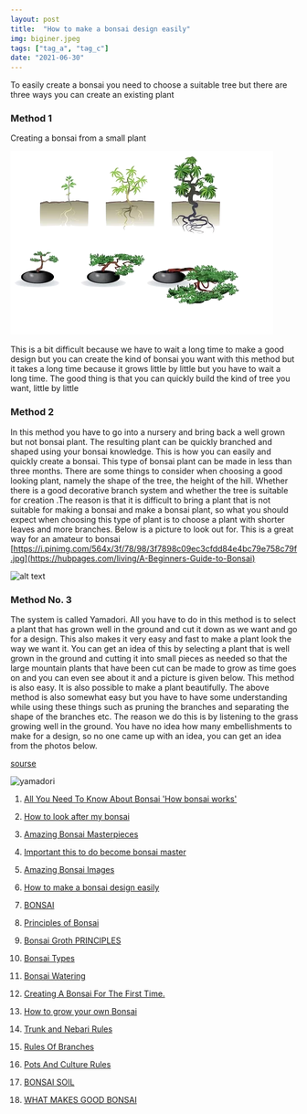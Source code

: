 ```yaml
---
layout: post
title:  "How to make a bonsai design easily"
img: biginer.jpeg
tags: ["tag_a", "tag_c"]
date: "2021-06-30"
---
```




To easily create a bonsai you need to choose a suitable tree but there are three ways you can create an existing plant

### Method 1
Creating a bonsai from a small plant

![1](method1.png)


This is a bit difficult because we have to wait a long time to make a good design but you can create the kind of bonsai you want with this method but it takes a long time because it grows little by little but you have to wait a long time. The good thing is that you can quickly build the kind of tree you want, little by little


<!--adsense-->


### Method 2
In this method you have to go into a nursery and bring back a well grown but not bonsai plant. The resulting plant can be quickly branched and shaped using your bonsai knowledge. This is how you can easily and quickly create a bonsai. This type of bonsai plant can be made in less than three months. There are some things to consider when choosing a good looking plant, namely the shape of the tree, the height of the hill. Whether there is a good decorative branch system and whether the tree is suitable for creation .The reason is that it is difficult to bring a plant that is not suitable for making a bonsai and make a bonsai plant, so what you should expect when choosing this type of plant is to choose a plant with shorter leaves and more branches. Below is a picture to look out for. This is a great way for an amateur to bonsai
[https://i.pinimg.com/564x/3f/78/98/3f7898c09ec3cfdd84e4bc79e758c79f.jpg](https://hubpages.com/living/A-Beginners-Guide-to-Bonsai)

![alt text](https://i.pinimg.com/564x/3f/78/98/3f7898c09ec3cfdd84e4bc79e758c79f.jpg)


### Method No. 3
The system is called Yamadori. All you have to do in this method is to select a plant that has grown well in the ground and cut it down as we want and go for a design. This also makes it very easy and fast to make a plant look the way we want it. You can get an idea of ​​this by selecting a plant that is well grown in the ground and cutting it into small pieces as needed so that the large mountain plants that have been cut can be made to grow as time goes on and you can even see about it and a picture is given below. This method is also easy. It is also possible to make a plant beautifully. The above method is also somewhat easy but you have to have some understanding while using these things such as pruning the branches and separating the shape of the branches etc. The reason we do this is by listening to the grass growing well in the ground. You have no idea how many embellishments to make for a design, so no one came up with an idea, you can get an idea from the photos below.
 <!--adsense-->
[sourse](https://lexicon.typepad.com/bonsai_dilettante/2013/09/free-urban-yamadori-boxwoods.html)

![yamadori](https://lexicon.typepad.com/.a/6a00d8341c9d1e53ef019aff615bfc970b-800wi)


1. [All You Need To Know About Bonsai 'How bonsai works'](https://japanbonsaigarden.com/posts/bonsai_care/)
2. [How to look after my bonsai](https://japanbonsaigarden.com/posts/how_to_carering_your_bonsai/)
3. [Amazing Bonsai Masterpieces](https://japanbonsaigarden.com/posts/masterpieses1/)
4. [Important this to do become bonsai master](https://japanbonsaigarden.com/posts/masterpieses2/)
5. [Amazing Bonsai Images](https://japanbonsaigarden.com/posts/bonsaipost1/)
6. [How to make a bonsai design easily](https://japanbonsaigarden.com/posts/lerningguide1/)
7. [BONSAI](https://japanbonsaigarden.com/posts/introduction/)
8. [Principles of Bonsai](https://japanbonsaigarden.com/posts/principlesofbonsai/)
9. [Bonsai Groth PRINCIPLES](https://japanbonsaigarden.com/posts/bonsaigrouthprincipals/)
10. [Bonsai Types](https://japanbonsaigarden.com/posts/bonsaitypes/)
11. [Bonsai Watering](https://japanbonsaigarden.com/posts/bonsaiwatering/)
12. [Creating A Bonsai For The First Time.](https://japanbonsaigarden.com/posts/biginnerbasics/)
13. [How to grow your own Bonsai](https://japanbonsaigarden.com/posts/bonsaigrowing/)
14. [Trunk and Nebari Rules](https://japanbonsaigarden.com/posts/rulesofbonsai/)
15. [Rules Of Branches](https://japanbonsaigarden.com/posts/rulesofbranches/)
16. [Pots And Culture Rules](https://japanbonsaigarden.com/posts/potsandculturerules/)
17. [BONSAI SOIL](https://japanbonsaigarden.com/posts/bonsaisoil/)

18. [WHAT MAKES GOOD BONSAI](https://japanbonsaigarden.com/posts/whatmakesgoodbonsai/)
